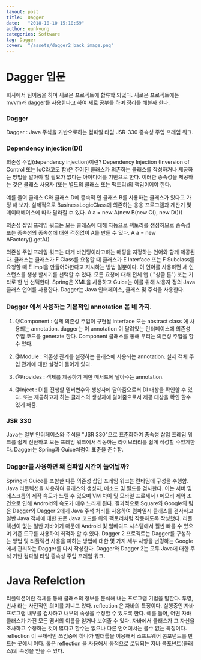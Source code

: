 ```yaml
---
layout: post
title:  Dagger
date:   "2018-10-10 15:10:59"
author: eunkyung
categories: Software
tag: Dagger
cover:  "/assets/dagger2_back_image.png"
---
```


# Dagger 입문
회사에서 팀이동을 하며 새로운 프로젝트에 합류학 되었다. 새로운 프로젝트에는 mvvm과 dagger를 사용한다고 하여 새로 공부를 하며 정리를 해볼까 한다.

### Dagger
Dagger : Java 주석을 기반으로하는 컴파일 타임 JSR-330 종속성 주입 프레임 워크.
### Dependency injection(DI)
의존성 주입(dependency injection)이란?
Dependency Injection (Inversion of Control 또는 IoC라고도 함)은 주어진 클래스가 의존하는 클래스를 작성하거나 제공하는 방법을 알아야 할 필요가 없다는 아이디어를 기반으로 한다. 이러한 종속성을 제공하는 것은 클래스 사용자 (또는 별도의 클래스 또는 팩토리)의 책임이어야 한다.

예를 들어 클래스 C와 클래스 D에 종속적 인 클래스 B를 사용하는 클래스가 있다고 가정 해 보자. 실제적으로 BusinessLogicClass에 의존하는 응용 프로그램과 계산기 및 데이터베이스에 따라 달라질 수 있다. A a = new A(new B(new C(), new D()))


의존성 삽입 프레임 워크는 모든 클래스에 대해 자동으로 팩토리를 생성하므로 종속성 또는 종속성의 종속성에 대한 걱정없이 A를 만들 수 있다. A a = new AFactory().getA()

의존성 주입 프레임 워크는 대개 바인딩이라고하는 매핑을 지정하는 언어와 함께 제공된다. 클래스는 클래스가 F Class를 요청할 때 클래스가 E Interface 또는 F Subclass를 요청할 때 E Impl을 만들어야한다고 지시하는 방법 일뿐이다. 이 언어를 사용하면 새 인스턴스를 생성 할시기를 선택할 수 있다. 모든 요청에 ​​대해 전체 앱 ( "싱글 톤") 또는 기타로 한 번 선택한다. Spring은 XML을 사용하고 Guice는 이를 위해 사용자 정의 Java 클래스 언어를 사용한다. Dagger는 Java 인터페이스, 클래스 및 주석을 사용한다.

### Dagger 에서 사용하는 기본적인 annotation 은 네 가지.

1. @Component : 실제 의존성 주입이 구현될 interface 또는 abstract class 에 사용되는 annotation. dagger는 이 annotation 이 달려있는 인터페이스에 의존성 주입 코드를 generate 한다. Component 클래스를 통해 우리는 의존성 주입을 할 수 있다.

2. @Module : 의존성 관계를 설정하는 클래스에 사용되는 annotation. 실제 객체 주입 관계에 대한 설정이 들어가 있다.

3. @Provides : 객체를 제공하기 위한 메서드에 달아주는 annotation.

4. @Inject : DI를 진행할 멤버변수와 생성자에 달아줌으로서 DI 대상을 확인할 수 있다. 또는 제공하고자 하는 클래스의 생성자에 달아줌으로서 제공 대상을 확인 할수 있게 해줌.


### JSR 330
Java는 일부 인터페이스와 주석을 "JSR 330"으로 표준화하여 종속성 삽입 프레임 워크를 쉽게 전환하고 모든 프레임 워크에서 작동하는 라이브러리를 쉽게 작성할 수있게한다. Dagger는 Spring과 Guice처럼이 표준을 준수함.

### Dagger를 사용하면 왜 컴파일 시간이 늘어날까?
Spring과 Guice를 포함한 다른 의존성 삽입 프레임 워크는 런타임에 구성을 수행함. Java 리플렉션을 사용하여 클래스의 생성자, 메소드 및 필드를 검사한다. 이는 서버 및 데스크톱의 제작 속도가 느릴 수 있으며 VM 차이 및 모바일 프로세서 / 메모리 제약 조건으로 인해 Android의 속도가 매우 느리게 된다. 결과적으로 Square와 Google의 팀은 Dagger와 Dagger 2에게 Java 주석 처리를 사용하여 컴파일시 클래스를 검사하고 일반 Java 객체에 대한 표준 Java 코드를 위의 팩토리처럼 작동하도록 작성했다. 리플렉션이 없는 일반 자바이기 때문에 Android 및 임베디드 시스템에서 훨씬 빠를 수 있으며 기존 도구를 사용하여 최적화 할 수 있다. Dagger 2 프로젝트는 Dagger를 구성하는 방법 및 리플렉션 사용을 피하는 방법에 대한 몇 가지 세부 사항을 변경하는 Google에서 관리하는 Dagger를 다시 작성한다. Dagger와 Dagger 2는 모두 Java에 대한 주석 기반 컴파일 타임 종속성 주입 프레임 워크.

# Java Refelction
리플렉션이란 객체를 통해 클래스의 정보를 분석해 내는 프로그램 기법을 말한다. 투영, 반사 라는 사전적인 의미를 지니고 있다.
reflection 은 자바의 특징이다. 실행중인 자바프로그램 내부를 검사하고 내부의 속성을 수정할 수 있도록 한다. 예를 들어, 어떤 자바클래스가 가진 모든 멤버의 이름을 얻거나 보여줄 수 있다.
자바에서 클래스가 그 자신을 조사하고 수정하는 것이  많다고 할수는 없으나 다른 언어에서는 볼수 없는 특징이다.
reflection 이 구체적인 쓰임중에 하나가 빌더툴을 이용해서 소프트웨어 콤포넌트를 만드는 곳에서 이다. 툴은 reflection 을 사용해서 동적으로 로딩되는 자바 콤포넌트(클래스)의 속성을 얻을 수 있다.
